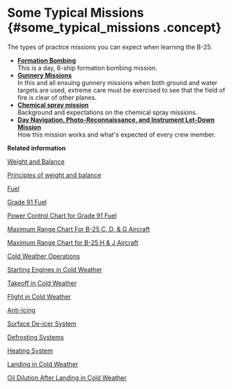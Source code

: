 # Some Typical Missions {#some_typical_missions .concept}

The types of practice missions you can expect when learning the B-25.

-   **[Formation Bombing](../topics/formation_bombing.md)**  
This is a day, 6-ship formation bombing mission.
-   **[Gunnery Missions](../topics/gunnery_missions.md)**  
In this and all ensuing gunnery missions when both ground and water targets are used, extreme care must be exercised to see that the field of fire is clear of other planes.
-   **[Chemical spray mission](../topics/ChemicalSprayMission.md)**  
Background and expectations on the chemical spray missions.
-   **[Day Navigation, Photo-Reconnaissance, and Instrument Let-Down Mission](../topics/day_navigation_photo_reconnaissance_and_instrument_let_down_mission.md)**  
How this mission works and what's expected of every crew member.

**Related information**  


[Weight and Balance](../topics/WeightAndBalance.md)

[Principles of weight and balance](../topics/PrinciplesOfWeightAndBalance.md)

[Fuel](../topics/fuel.md)

[Grade 91 Fuel](../topics/grade_91_fuel.md)

[Power Control Chart for Grade 91 Fuel](../topics/power_control_chart_for_grade_91_fuel.md)

[Maximum Range Chart For B-25 C, D, & G Aircraft](../topics/maximum_range_chart_for_b_25_c_d_and_g_aircraft.md)

[Maximum Range Chart for B-25 H & J Aircraft](../topics/maximum_range_chart_for_b_25_h_and_j_aircraft.md)

[Cold Weather Operations](../topics/cold_weather_operations.md)

[Starting Engines in Cold Weather](../topics/starting_engines_in_cold_weather.md)

[Takeoff in Cold Weather](../topics/takeoff_in_cold_weather.md)

[Flight in Cold Weather](../topics/flight_in_cold_weather.md)

[Anti-Icing](../topics/anti_icing.md)

[Surface De-icer System](../topics/surface_de_icer_system.md)

[Defrosting Systems](../topics/defrosting_systems.md)

[Heating System](../topics/heating_system.md)

[Landing in Cold Weather](../topics/landing_in_cold_weather.md)

[Oil Dilution After Landing in Cold Weather](../topics/oil_dilution_after_landing_in_cold_weather.md)

